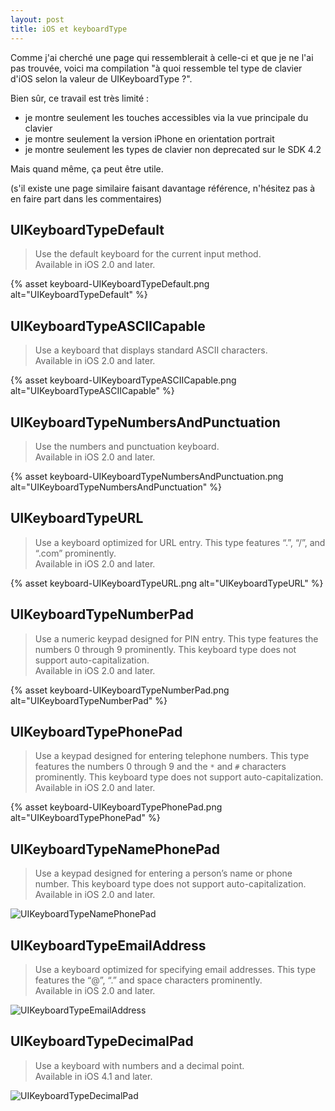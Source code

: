 ```yaml
---
layout: post
title: iOS et keyboardType
---
```


Comme j'ai cherché une page qui ressemblerait à celle-ci et que je ne l'ai pas
trouvée, voici ma compilation "à quoi ressemble tel type de clavier d'iOS selon
la valeur de UIKeyboardType ?".

Bien sûr, ce travail est très limité :

- je montre seulement les touches accessibles via la vue principale du clavier
- je montre seulement la version iPhone en orientation portrait
- je montre seulement les types de clavier non deprecated sur le SDK 4.2

Mais quand même, ça peut être utile.

(s'il existe une page similaire faisant davantage référence, n'hésitez pas à en
faire part dans les commentaires)

## UIKeyboardTypeDefault

> Use the default keyboard for the current input method.  
> Available in iOS 2.0 and later.

{% asset keyboard-UIKeyboardTypeDefault.png alt="UIKeyboardTypeDefault" %}

## UIKeyboardTypeASCIICapable

> Use a keyboard that displays standard ASCII characters.  
> Available in iOS 2.0 and later.

{% asset keyboard-UIKeyboardTypeASCIICapable.png alt="UIKeyboardTypeASCIICapable" %}

## UIKeyboardTypeNumbersAndPunctuation

> Use the numbers and punctuation keyboard.  
> Available in iOS 2.0 and later.

{% asset keyboard-UIKeyboardTypeNumbersAndPunctuation.png alt="UIKeyboardTypeNumbersAndPunctuation" %}

## UIKeyboardTypeURL

> Use a keyboard optimized for URL entry. This type features “.”, “/”, and
> “.com” prominently.  
> Available in iOS 2.0 and later.

{% asset keyboard-UIKeyboardTypeURL.png alt="UIKeyboardTypeURL" %}

## UIKeyboardTypeNumberPad

> Use a numeric keypad designed for PIN entry. This type features the numbers 0
> through 9 prominently. This keyboard type does not support
> auto-capitalization.  
> Available in iOS 2.0 and later.

{% asset keyboard-UIKeyboardTypeNumberPad.png alt="UIKeyboardTypeNumberPad" %}

## UIKeyboardTypePhonePad

> Use a keypad designed for entering telephone numbers. This type features the
> numbers 0 through 9 and the `*` and `#` characters prominently. This keyboard
> type does not support auto-capitalization.  
> Available in iOS 2.0 and later.

{% asset keyboard-UIKeyboardTypePhonePad.png alt="UIKeyboardTypePhonePad" %}

## UIKeyboardTypeNamePhonePad

> Use a keypad designed for entering a person’s name or phone number. This
> keyboard type does not support auto-capitalization.  
> Available in iOS 2.0 and later.

![UIKeyboardTypeNamePhonePad](../../assets/images/keyboard-UIKeyboardTypeNamePhonePad.png)

## UIKeyboardTypeEmailAddress

> Use a keyboard optimized for specifying email addresses. This type features
> the “@”, “.” and space characters prominently.  
> Available in iOS 2.0 and later.

![UIKeyboardTypeEmailAddress](../../assets/images/keyboard-UIKeyboardTypeEmailAddress.png)

## UIKeyboardTypeDecimalPad

> Use a keyboard with numbers and a decimal point.  
> Available in iOS 4.1 and later.

![UIKeyboardTypeDecimalPad](../../assets/images/keyboard-UIKeyboardTypeDecimalPad.png)
